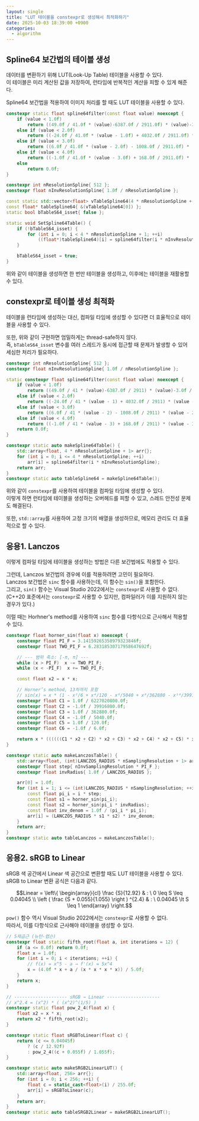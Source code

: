 ```yaml
---
layout: single
title: "LUT 테이블을 constexpr로 생성해서 최적화하기"
date: 2025-10-03 18:39:00 +0900
categories:
  - algorithm
---
```


## Spline64 보간법의 테이블 생성

데이터를 변환하기 위해 LUT(Look-Up Table) 테이블을 사용할 수 있다.\
이 테이블은 미리 계산된 값을 저장하여, 런타임에 반복적인 계산을 피할 수 있게 해준다.

Spline64 보간법을 적용하여 이미지 처리를 할 때도 LUT 테이블을 사용할 수 있다.

```cpp
constexpr static float spline64filter(const float value) noexcept {
    if (value < 1.0f)
        return ((49.0f / 41.0f * (value)-6387.0f / 2911.0f) * (value)-3.0f / 2911.0f) * (value)+1.0f;
    else if (value < 2.0f)
        return ((-24.0f / 41.0f * (value - 1.0f) + 4032.0f / 2911.0f) * (value - 1.0f) - 2328.0f / 2911.0f) * (value - 1.0f);
    else if (value < 3.0f)
        return ((6.0f / 41.0f * (value - 2.0f) - 1008.0f / 2911.0f) * (value - 2.0f) + 582.0f / 2911.0f) * (value - 2.0f);
    else if (value < 4.0f)
        return ((-1.0f / 41.0f * (value - 3.0f) + 168.0f / 2911.0f) * (value - 3.0f) - 97.0f / 2911.0f) * (value - 3.0f);
    else
        return 0.0f;
}

constexpr int nResolutionSpline{ 512 };
constexpr float nInvResolutionSpline{ 1.0f / nResolutionSpline };

const static std::vector<float> vTableSpline64(4 * nResolutionSpline + 1);
const float* tableSpline64{ &(vTableSpline64[0]) };
static bool bTableS64_isset{ false };

static void SetSpline64Table() {
    if (!bTableS64_isset) {
        for (int i = 0; i < 4 * nResolutionSpline + 1; ++i)
            ((float*)tableSpline64)[i] = spline64filter(i * nInvResolutionSpline);
    }

    bTableS64_isset = true;
}
```

위와 같이 테이블을 생성하면 한 번만 테이블을 생성하고, 이후에는 테이블을 재활용할 수 있다.

## constexpr로 테이블 생성 최적화

테이블을 런타임에 생성하는 대신, 컴파일 타임에 생성할 수 있다면 더 효율적으로 테이블을 사용할 수 있다.

또한, 위와 같이 구현하면 엄밀하게는 thread-safe하지 않다.\
즉, `bTableS64_isset` 변수를 여러 스레드가 동시에 접근할 때 문제가 발생할 수 있어 세심한 처리가 필요하다.

```cpp
constexpr int nResolutionSpline{ 512 };
constexpr float nInvResolutionSpline{ 1.0f / nResolutionSpline };

static constexpr float spline64filter(const float value) noexcept {
    if (value < 1.0f)
        return ((49.0f / 41 * (value)-6387.0f / 2911) * (value)-3.0f / 2911) * (value)+1;
    else if (value < 2.0f)
        return ((-24.0f / 41 * (value - 1) + 4032.0f / 2911) * (value - 1) - 2328.0f / 2911) * (value - 1);
    else if (value < 3.0f)
        return ((6.0f / 41 * (value - 2) - 1008.0f / 2911) * (value - 2) + 582.0f / 2911) * (value - 2);
    else if (value < 4.0f)
        return ((-1.0f / 41 * (value - 3) + 168.0f / 2911) * (value - 3) - 97.0f / 2911) * (value - 3);
    return 0.0f;
}

constexpr static auto makeSpline64Table() {
    std::array<float, 4 * nResolutionSpline + 1> arr{};
    for (int i = 0; i <= 4 * nResolutionSpline; ++i)
        arr[i] = spline64filter(i * nInvResolutionSpline);
    return arr;
}
constexpr static auto tableSpline64 = makeSpline64Table();
```

위와 같이 `constexpr`를 사용하여 테이블을 컴파일 타임에 생성할 수 있다.\
이렇게 하면 런타임에 테이블을 생성하는 오버헤드를 피할 수 있고, 스레드 안전성 문제도 해결된다.

또한, `std::array`를 사용하여 고정 크기의 배열을 생성하므로, 메모리 관리도 더 효율적으로 할 수 있다.

## 응용1. Lanczos

이렇게 컴파일 타임에 테이블을 생성하는 방법은 다른 보간법에도 적용할 수 있다.

그런데, Lanczos 보간법의 경우에 이를 적용하려면 고민이 필요하다.\
Lanczos 보간법은 `sinc` 함수를 사용하는데, 이 함수는 `sin()`을 포함한다.\
그리고, `sin()` 함수는 Visual Studio 2022에서는 `constexpr`로 사용할 수 없다.\
(C++20 표준에서는 `constexpr`로 사용할 수 있지만, 컴파일러가 이를 지원하지 않는 경우가 있다.)

이럴 때는 Horhner's method를 사용하여 `sinc` 함수를 다항식으로 근사해서 적용할 수 있다.

```cpp
constexpr float horner_sin(float x) noexcept {
    constexpr float PI_F = 3.14159265358979323846f;
    constexpr float TWO_PI_F = 6.28318530717958647692f;

    // --- 범위 축소: [-π, π] ---
    while (x > PI_F)  x -= TWO_PI_F;
    while (x < -PI_F)  x += TWO_PI_F;

    const float x2 = x * x;

    // Horner’s method, 13차까지 포함
    // sin(x) ≈ x * (1 - x²/6 + x⁴/120 - x⁶/5040 + x⁸/362880 - x¹⁰/39916800 + x¹²/6227020800)
    constexpr float C1 = 1.0f / 6227020800.0f;
    constexpr float C2 = -1.0f / 39916800.0f;
    constexpr float C3 = 1.0f / 362880.0f;
    constexpr float C4 = -1.0f / 5040.0f;
    constexpr float C5 = 1.0f / 120.0f;
    constexpr float C6 = -1.0f / 6.0f;

    return x * ((((((C1 * x2 + C2) * x2 + C3) * x2 + C4) * x2 + C5) * x2 + C6) * x2 + 1.0f);
}

constexpr static auto makeLanczosTable() {
    std::array<float, (int)LANCZOS_RADIUS * nSamplingResolution + 1> arr{};
    constexpr float step{ nInvSamplingResolution * PI_F };
    constexpr float invRadius{ 1.0f / LANCZOS_RADIUS };

    arr[0] = 1.0f;
    for (int i = 1; i <= (int)LANCZOS_RADIUS * nSamplingResolution; ++i) {
        const float pi_i = i * step;
        const float s1 = horner_sin(pi_i);
        const float s2 = horner_sin(pi_i * invRadius);
        const float inv_denom = 1.0f / (pi_i * pi_i);
        arr[i] = (LANCZOS_RADIUS * s1 * s2) * inv_denom;
    }
    return arr;
}
constexpr static auto tableLanczos = makeLanczosTable();
```

## 응용2. sRGB to Linear

sRGB 색 공간에서 Linear 색 공간으로 변환할 때도 LUT 테이블을 사용할 수 있다.\
sRGB to Linear 변환 공식은 다음과 같다.

$$Linear = \left\{ \begin{array}{cl}
\frac {S}{12.92} & : \ 0 \leq S \leq 0.04045 \\
\left ( \frac {S + 0.055}{1.055} \right ) ^{2.4} & : \ 0.04045 \lt S \leq 1
\end{array} \right.$$

`pow()` 함수 역시 Visual Studio 2022에서는 `constexpr`로 사용할 수 없다.\
따라서, 이를 다항식으로 근사해야 테이블을 생성할 수 있다.

```cpp
// 5제곱근 (뉴턴-랩슨)
constexpr float static fifth_root(float a, int iterations = 12) {
    if (a <= 0.0f) return 0.0f;
    float x = 1.0f;
    for (int i = 0; i < iterations; ++i) {
        // f(x) = x^5 - a → f'(x) = 5x^4
        x = (4.0f * x + a / (x * x * x * x)) / 5.0f;
    }
    return x;
}

// -------------------- sRGB → Linear --------------------
// x^2.4 = (x^2) * ( (x^2)^(1/5) )
constexpr static float pow_2_4(float x) {
    float x2 = x * x;
    return x2 * fifth_root(x2);
}

constexpr static float sRGBToLinear(float c) {
    return (c <= 0.04045f)
        ? (c / 12.92f)
        : pow_2_4((c + 0.055f) / 1.055f);
}

constexpr static auto makeSRGB2LinearLUT() {
    std::array<float, 256> arr{};
    for (int i = 0; i < 256; ++i) {
        float c = static_cast<float>(i) / 255.0f;
        arr[i] = sRGBToLinear(c);
    }
    return arr;
}
constexpr static auto tableSRGB2Linear = makeSRGB2LinearLUT();
```
